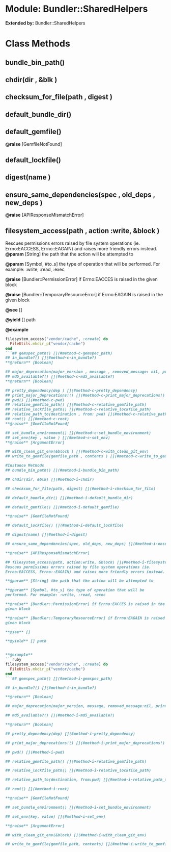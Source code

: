# Module: Bundler::SharedHelpers
  
**Extended by:** Bundler::SharedHelpers
    



# Class Methods
## bundle_bin_path() [](#method-c-bundle_bin_path)
## chdir(dir , &blk ) [](#method-c-chdir)
## checksum_for_file(path , digest ) [](#method-c-checksum_for_file)
## default_bundle_dir() [](#method-c-default_bundle_dir)
## default_gemfile() [](#method-c-default_gemfile)
**@raise** [GemfileNotFound] 

## default_lockfile() [](#method-c-default_lockfile)
## digest(name ) [](#method-c-digest)
## ensure_same_dependencies(spec , old_deps , new_deps ) [](#method-c-ensure_same_dependencies)
**@raise** [APIResponseMismatchError] 

## filesystem_access(path , action :write, &block ) [](#method-c-filesystem_access)
Rescues permissions errors raised by file system operations (ie.
Errno:EACCESS, Errno::EAGAIN) and raises more friendly errors instead.
**@param** [String] the path that the action will be attempted to

**@param** [Symbol, #to_s] the type of operation that will be
performed. For example: :write, :read, :exec

**@raise** [Bundler::PermissionError] if Errno:EACCES is raised in the
given block

**@raise** [Bundler::TemporaryResourceError] if Errno:EAGAIN is raised in the
given block

**@see** [] 

**@yield** [] path


**@example**
```ruby
filesystem_access("vendor/cache", :create) do
  FileUtils.mkdir_p("vendor/cache")
end
```## gemspec_path() [](#method-c-gemspec_path)
## in_bundle?() [](#method-c-in_bundle?)
**@return** [Boolean] 

## major_deprecation(major_version , message , removed_message: nil, print_caller_location: false) [](#method-c-major_deprecation)
## md5_available?() [](#method-c-md5_available?)
**@return** [Boolean] 

## pretty_dependency(dep ) [](#method-c-pretty_dependency)
## print_major_deprecations!() [](#method-c-print_major_deprecations!)
## pwd() [](#method-c-pwd)
## relative_gemfile_path() [](#method-c-relative_gemfile_path)
## relative_lockfile_path() [](#method-c-relative_lockfile_path)
## relative_path_to(destination , from: pwd) [](#method-c-relative_path_to)
## root() [](#method-c-root)
**@raise** [GemfileNotFound] 

## set_bundle_environment() [](#method-c-set_bundle_environment)
## set_env(key , value ) [](#method-c-set_env)
**@raise** [ArgumentError] 

## with_clean_git_env(&block ) [](#method-c-with_clean_git_env)
## write_to_gemfile(gemfile_path , contents ) [](#method-c-write_to_gemfile)

#Instance Methods
## bundle_bin_path() [](#method-i-bundle_bin_path)

## chdir(dir, &blk) [](#method-i-chdir)

## checksum_for_file(path, digest) [](#method-i-checksum_for_file)

## default_bundle_dir() [](#method-i-default_bundle_dir)

## default_gemfile() [](#method-i-default_gemfile)

**@raise** [GemfileNotFound] 

## default_lockfile() [](#method-i-default_lockfile)

## digest(name) [](#method-i-digest)

## ensure_same_dependencies(spec, old_deps, new_deps) [](#method-i-ensure_same_dependencies)

**@raise** [APIResponseMismatchError] 

## filesystem_access(path, action:write, &block) [](#method-i-filesystem_access)
Rescues permissions errors raised by file system operations (ie.
Errno:EACCESS, Errno::EAGAIN) and raises more friendly errors instead.

**@param** [String] the path that the action will be attempted to

**@param** [Symbol, #to_s] the type of operation that will be
performed. For example: :write, :read, :exec

**@raise** [Bundler::PermissionError] if Errno:EACCES is raised in the
given block

**@raise** [Bundler::TemporaryResourceError] if Errno:EAGAIN is raised in the
given block

**@see** [] 

**@yield** [] path


**@example**
```ruby
filesystem_access("vendor/cache", :create) do
  FileUtils.mkdir_p("vendor/cache")
end
```## gemspec_path() [](#method-i-gemspec_path)

## in_bundle?() [](#method-i-in_bundle?)

**@return** [Boolean] 

## major_deprecation(major_version, message, removed_message:nil, print_caller_location:false) [](#method-i-major_deprecation)

## md5_available?() [](#method-i-md5_available?)

**@return** [Boolean] 

## pretty_dependency(dep) [](#method-i-pretty_dependency)

## print_major_deprecations!() [](#method-i-print_major_deprecations!)

## pwd() [](#method-i-pwd)

## relative_gemfile_path() [](#method-i-relative_gemfile_path)

## relative_lockfile_path() [](#method-i-relative_lockfile_path)

## relative_path_to(destination, from:pwd) [](#method-i-relative_path_to)

## root() [](#method-i-root)

**@raise** [GemfileNotFound] 

## set_bundle_environment() [](#method-i-set_bundle_environment)

## set_env(key, value) [](#method-i-set_env)

**@raise** [ArgumentError] 

## with_clean_git_env(&block) [](#method-i-with_clean_git_env)

## write_to_gemfile(gemfile_path, contents) [](#method-i-write_to_gemfile)

